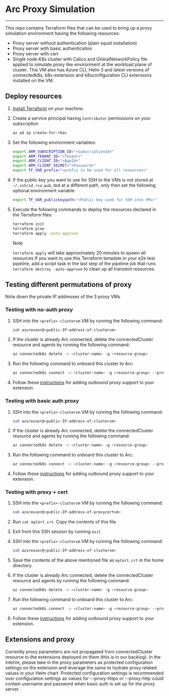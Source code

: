 # Arc Proxy Simulation

------

This repo contains Terraform files that can be used to bring up a proxy simulation environment having the following resources:

- Proxy server without authentication (plain squid installation)
- Proxy server with basic authentication
- Proxy server with cert
- Single node K8s cluster with Calico and GlobalNetworkPolicy file applied to simulate proxy like environment at the workload plane of cluster. This VM also has Azure CLI, Helm 3 and latest versions of connectedk8s, k8s-extension and k8sconfiguration CLI extensions installed on the VM.

## Deploy resources

1. [Install Terraform](https://learn.hashicorp.com/tutorials/terraform/install-cli?in=terraform/azure-get-started#install-terraform) on your machine.

2. Create a service principal having `Contributor` permissions on your subscription

    ```bash
    az ad sp create-for-rbac
    ```

3. Set the following environment variables:

    ```bash
    export ARM_SUBSCRIPTION_ID="<SubscriptionId>"
    export ARM_TENANT_ID="<Tenant>"
    export ARM_CLIENT_ID="<AppId>"
    export ARM_CLIENT_SECRET="<Password>"
    export TF_VAR_prefix="<prefix to be used for all resources>"
    ```

4. If the public key you want to use for SSH to the VMs is not stored at `~/.ssh/id_rsa.pub`, but at a different path, only then set the following optional environment variable:

    ```bash
    export TF_VAR_publickeypath="<Public key used for SSH into VMs>"
    ```

5. Execute the following commands to deploy the resources declared in the Terraform files:

    ```bash
    terraform init
    terraform plan
    terraform apply -auto-approve
    ```

    > [!NOTE]
    > `terraform apply` will take approximately 20 minutes to spawn all resources
    > If you want to use this Terraform template in your e2e test pipeline, add a script task in the last step of the pipeline job that runs `terraform destroy -auto-approve` to clean up all transient resources.

## Testing different permutations of proxy

Note down the private IP addresses of the 3 proxy VMs

### Testing with no-auth proxy

1. SSH into the `<prefix>-clustervm` VM by running the following command:

    ```bash
    ssh azureuser@<public-IP-address-of-clustervm>
    ```

2. If the cluster is already Arc connected, delete the connectedCluster resource and agents by running the following command:
  
    ```bash
    az connectedk8s delete -n <cluster-name> -g <resource-group>
    ```

3. Run the following command to onboard this cluster to Arc:

    ```bash
    az connectedk8s connect -n <cluster-name> -g <resource-group> --proxy-https http://<proxynoauth-ip-address>:3128 --proxy-http http://<proxynoauth-ip-address>:3128 --proxy-skip-range 10.96.0.0/16
    ```

4. Follow these [instructions](#extensions-and-proxy) for adding outbound proxy support to your extension.

### Testing with basic auth proxy

1. SSH into the `<prefix>-clustervm` VM by running the following command:

    ```bash
    ssh azureuser@<public-IP-address-of-clustervm>
    ```

2. If the cluster is already Arc connected, delete the connectedCluster resource and agents by running the following command:
  
    ```bash
    az connectedk8s delete -n <cluster-name> -g <resource-group>
    ```

3. Run the following command to onboard this cluster to Arc:

    ```bash
    az connectedk8s connect -n <cluster-name> -g <resource-group> --proxy-https http://azureuser:<prefix>Password1234%@<proxybasic-ip-address>:3128 --proxy-http http://azureuser:<prefix>Password1234%@<proxybasic-ip-address>:3128 --proxy-skip-range 10.96.0.0/16
    ```

4. Follow these [instructions](#extensions-and-proxy) for adding outbound proxy support to your extension.

### Testing with proxy + cert

1. SSH into the `<prefix>-clustervm` VM by running the following command:

    ```bash
    ssh azureuser@<public-IP-address-of-proxycertvm>
    ```

2. Run `cat myCert.crt`. Copy the contents of this file.
3. Exit from this SSH session by running `exit`
4. SSH into the `<prefix>-clustervm` VM by running the following command:

    ```bash
    ssh azureuser@<public-IP-address-of-clustervm>
    ```

5. Save the contents of the above mentioned file as `myCert.crt` in the home directory.
6. If the cluster is already Arc connected, delete the connectedCluster resource and agents by running the following command:
  
    ```bash
    az connectedk8s delete -n <cluster-name> -g <resource-group>
    ```

7. Run the following command to onboard this cluster to Arc:

    ```bash
    az connectedk8s connect -n <cluster-name> -g <resource-group> --proxy-https http://<proxycert-ip-address>:3128 --proxy-http http://<proxycert-ip-address>:3128 --proxy-skip-range 10.96.0.0/16 --proxy-cert ./myCert.crt
    ```

8. Follow these [instructions](#extensions-and-proxy) for adding outbound proxy support to your extension.

## Extensions and proxy

Currently proxy parameters are not propagated from connectedCluster resource to the extensions deployed on them (this is in our backlog). In the interim, please take in the proxy parameters as protected configuration settings on the extension and leverage the same to hydrate proxy related values in your Helm chart. Protected configuration settings is recommended over configuration settings as values for --proxy-https or --proxy-http could contain username and password when basic auth is set up for the proxy server.
